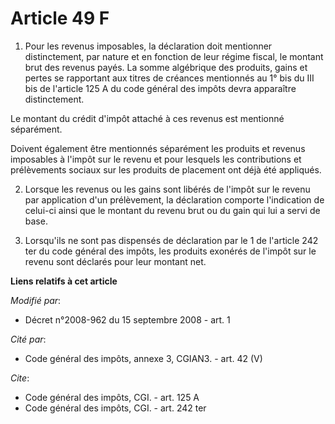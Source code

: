 # Article 49 F

1. Pour les revenus imposables, la déclaration doit mentionner distinctement, par nature et en fonction de leur régime
fiscal, le montant brut des revenus payés. La somme algébrique des produits, gains et pertes se rapportant aux titres de
créances mentionnés au 1° bis du III bis de l'article 125 A du code général des impôts devra apparaître distinctement. 

Le montant du crédit d'impôt attaché à ces revenus est mentionné séparément. 

Doivent également être mentionnés séparément les produits et revenus imposables à l'impôt sur le revenu et pour lesquels les
contributions et prélèvements sociaux sur les produits de placement ont déjà été appliqués. 

2. Lorsque les revenus ou les gains sont libérés de l'impôt sur le revenu par application d'un prélèvement, la déclaration
comporte l'indication de celui-ci ainsi que le montant du revenu brut ou du gain qui lui a servi de base. 

3. Lorsqu'ils ne sont pas dispensés de déclaration par le 1 de l'article 242 ter du code général des impôts, les produits
exonérés de l'impôt sur le revenu sont déclarés pour leur montant net.

**Liens relatifs à cet article**

_Modifié par_:

  - Décret n°2008-962 du 15 septembre 2008 - art. 1

_Cité par_:

  - Code général des impôts, annexe 3, CGIAN3. - art. 42 (V)

_Cite_:

  - Code général des impôts, CGI. - art. 125 A
  - Code général des impôts, CGI. - art. 242 ter

